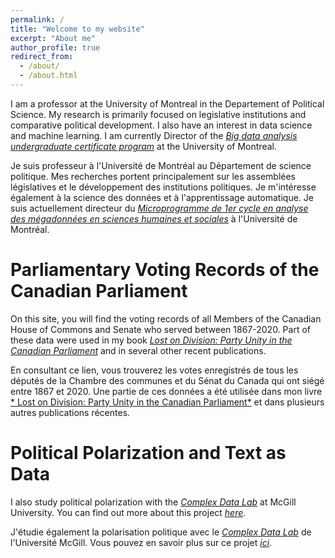 ```yaml
---
permalink: /
title: "Welcome to my website"
excerpt: "About me"
author_profile: true
redirect_from: 
  - /about/
  - /about.html
---
```


I am a professor at the University of Montreal in the Departement of Political Science. My research is primarily focused on legislative institutions and comparative political development. I also have an interest in data science and machine learning. I am currently Director of the [*Big data analysis undergraduate certificate program*](https://admission.umontreal.ca/programmes/microprogramme-de-1er-cycle-en-analyse-des-megadonnees-en-sciences-humaines-et-sociales/) at the University of Montreal.

Je suis professeur à l'Université de Montréal au Département de science politique. Mes recherches portent principalement sur les assemblées législatives et le développement des institutions politiques. Je m'intéresse également à la science des données et à l'apprentissage automatique. Je suis actuellement directeur du [*Microprogramme de 1er cycle en analyse des mégadonnées en sciences humaines et sociales*](https://admission.umontreal.ca/programmes/microprogramme-de-1er-cycle-en-analyse-des-megadonnees-en-sciences-humaines-et-sociales/) à l'Université de Montréal.

Parliamentary Voting Records of the Canadian Parliament
======
On this site, you will find the voting records of all Members of the Canadian House of Commons and Senate who served between 1867-2020. Part of these data were used in my book [*Lost on Division: Party Unity in the Canadian Parliament*](https://utorontopress.com/ca/lost-on-division-4) and in several other recent publications. 

En consultant ce lien, vous trouverez les votes enregistrés de tous les députés de la Chambre des communes et du Sénat du Canada qui ont siégé entre 1867 et 2020. Une partie de ces données a été utilisée dans mon livre [* Lost on Division: Party Unity in the Canadian Parliament*](https://utorontopress.com/ca/lost-on-division-4) et dans plusieurs autres publications récentes. 

Political Polarization and Text as Data
======
I also study political polarization with the [*Complex Data Lab*](https://complexdatalabmcgill.github.io) at McGill University. You can find out more about this project [*here*](https://politicalpolarization.github.io).

J'étudie également la polarisation politique avec le [*Complex Data Lab*](https://complexdatalabmcgill.github.io) de l'Université McGill. Vous pouvez en savoir plus sur ce projet [*ici*](https://politicalpolarization.github.io).

